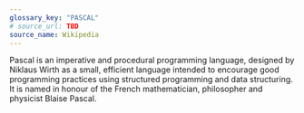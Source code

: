 ```yaml
---
glossary_key: "PASCAL"
# source_url: TBD
source_name: Wikipedia
---
```


Pascal is an imperative and procedural programming language, designed by Niklaus Wirth as a small, efficient language intended to encourage good programming practices using structured programming and data structuring. It is named in honour of the French mathematician, philosopher and physicist Blaise Pascal.

